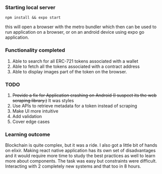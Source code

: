 ### Starting local server

```
npm install && expo start
```

this will open a browser with the metro bundler which then can be used to run application on a browser, or on an android device using expo go application.

### Functionality completed

1. Able to search for all ERC-721 tokens associated with a wallet
2. Able to fetch all the tokens associated with a contract address
3. Able to display images part of the token on the browser.

### TODO

1. ~~Provide a fix for Application crashing on Android (I suspect its the web scraping library.)~~ It was styles
2. Use APIs to retrieve metadata for a token instead of scraping
3. Make UI more intuitive
4. Add validation
5. Cover edge cases

### Learning outcome

Blockchain is quite complex, but it was a ride. I also got a little bit of hands on elixir. Making react native application has its own set of disadvantages and it would require more time to study the best practices as well to learn more about components. The task was easy but constraints were difficult. Interacting with 2 completely new systems and that too in 8 hours.


